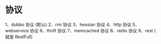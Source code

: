 # 协议
1、dubbo 协议 (默认)
2、rmi 协议
3、hessian 协议
4、http 协议
5、webservice 协议
6、thrift 协议
7、memcached 协议
8、redis 协议
9、rest ( 就是 RestFull)